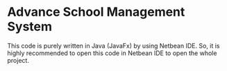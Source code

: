 # Advance School Management System
This code is purely written in Java (JavaFx) by using Netbean IDE. So, it is highly recommended to open this code in Netbean IDE to open the whole project. 

 
